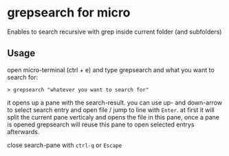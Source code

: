 # grepsearch for micro
Enables to search recursive with grep inside current folder (and subfolders)

## Usage

open micro-terminal (ctrl + e) and type grepsearch and what you want to search for:

```
> grepsearch "whatever you want to search for"

```

it opens up a pane with the search-result. you can use up- and down-arrow to select search entry and open file / jump to line with `Enter`.
at first it will split the current pane verticaly and opens the file in this pane,
once a pane is opened grepsearch will reuse this pane to open selected entrys afterwards.

close search-pane with `ctrl-q` or `Escape`
